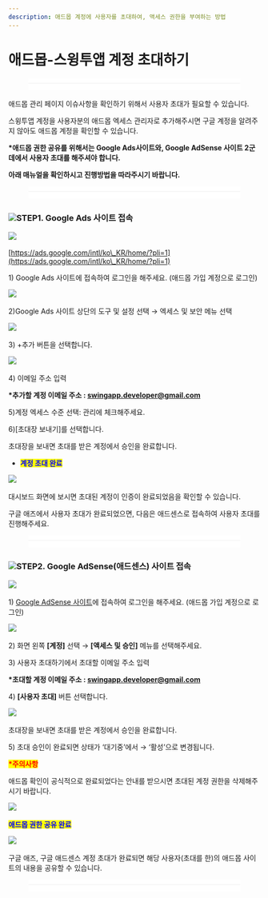 ```yaml
---
description: 애드몹 계정에 사용자를 초대하여, 액세스 권한을 부여하는 방법
---
```


# 애드몹-스윙투앱 계정 초대하기

<figure><img src="../../.gitbook/assets/구분선 (1).PNG" alt=""><figcaption></figcaption></figure>

애드몹 관리 페이지 이슈사항을 확인하기 위해서 사용자 초대가 필요할 수 있습니다.

스윙투앱 계정을 사용자분의 애드몹 엑세스 관리자로 추가해주시면 구글 계정을 알려주지 않아도 애드몹 계정을 확인할 수 있습니다.&#x20;

**\*애드몹 권한 공유를 위해서는  Google Ads사이트와, Google AdSense 사이트 2군데에서 사용자 초대를 해주셔야 합니다.**&#x20;

**아래 매뉴얼을 확인하시고 진행방법을 따라주시기 바랍니다.**&#x20;

<figure><img src="../../.gitbook/assets/구분선 (1).PNG" alt=""><figcaption></figcaption></figure>

### ![](https://wp.swing2app.co.kr/wp-content/uploads/2020/04/%EB%8B%A8%EB%9D%BD1-1.png)STEP1. Google Ads 사이트 접속

![](https://wp.swing2app.co.kr/wp-content/uploads/2021/05/%EC%95%A0%EB%93%9C%EB%AA%B9%EA%B3%84%EC%A0%95%EC%B4%88%EB%8C%801.png)

[https://ads.google.com/intl/ko\_KR/home/?pli=1](https://ads.google.com/intl/ko\_KR/home/?pli=1)

1\) Google Ads 사이트에 접속하여 로그인을 해주세요. (애드몹 가입 계정으로 로그인)



![](https://wp.swing2app.co.kr/wp-content/uploads/2021/05/%EC%95%A0%EB%93%9C%EB%AA%B9%EA%B3%84%EC%A0%95%EC%B4%88%EB%8C%802.png)

2\)Google Ads 사이트 상단의 도구 및 설정 선택 → 엑세스 및 보안 메뉴 선택



![](https://wp.swing2app.co.kr/wp-content/uploads/2021/05/%EC%95%A0%EB%93%9C%EB%AA%B9%EA%B3%84%EC%A0%95%EC%B4%88%EB%8C%803.png)

3\) +추가 버튼을 선택합니다.&#x20;



![](https://wp.swing2app.co.kr/wp-content/uploads/2021/05/%EC%95%A0%EB%93%9C%EB%AA%B9%EA%B3%84%EC%A0%95%EC%B4%88%EB%8C%804.png)

4\) 이메일 주소 입력

**\*추가할 계정 이메일 주소 : swingapp.developer@gmail.com**

5\)계정 엑세스 수준 선택: 관리에 체크해주세요.

6\)\[초대장 보내기]를 선택합니다.&#x20;



초대장을 보내면 초대를 받은 계정에서 승인을 완료합니다.&#x20;

* <mark style="color:blue;">**계정 초대 완료**</mark>

![](https://wp.swing2app.co.kr/wp-content/uploads/2021/05/%EC%95%A0%EB%93%9C%EB%AA%B9%EA%B3%84%EC%A0%95%EC%B4%88%EB%8C%805.png)

대시보드 화면에 보시면 초대된 계정이 인증이 완료되었음을 확인할 수 있습니다.&#x20;

구글 애즈에서 사용자 초대가 완료되었으면, 다음은 애드센스로 접속하여 사용자 초대를 진행해주세요.&#x20;

<figure><img src="../../.gitbook/assets/구분선 (1).PNG" alt=""><figcaption></figcaption></figure>

### ![](https://wp.swing2app.co.kr/wp-content/uploads/2020/04/%EB%8B%A8%EB%9D%BD1-1.png)STEP2. Google AdSense(애드센스) 사이트 접속

![](https://wp.swing2app.co.kr/wp-content/uploads/2021/05/%EC%95%A0%EB%93%9C%EC%84%BC%EC%8A%A44.png)

1\) [Google AdSense 사이트](https://www.google.com/intl/ko\_kr/adsense/start/)에 접속하여 로그인을 해주세요. (애드몹 가입 계정으로 로그인)



![](https://wp.swing2app.co.kr/wp-content/uploads/2021/05/%EC%95%A0%EB%93%9C%EC%84%BC%EC%8A%A45.png)

2\) 화면 왼쪽 **\[계정]** 선택 → **\[액세스 및 승인]** 메뉴를 선택해주세요.

3\) 사용자 초대하기에서 초대할 이메일 주소 입력&#x20;

**\*초대할 계정 이메일 주소 : swingapp.developer@gmail.com**

4\) **\[사용자 초대]** 버튼 선택합니다.&#x20;



![](https://wp.swing2app.co.kr/wp-content/uploads/2021/05/%EC%95%A0%EB%93%9C%EC%84%BC%EC%8A%A46.png)

초대장을 보내면 초대를 받은 계정에서 승인을 완료합니다.&#x20;

5\) 초대 승인이 완료되면 상태가 ‘대기중’에서 → ‘활성’으로 변경됩니다.

<mark style="color:red;">**\*주의사항**</mark>

애드몹 확인이 공식적으로 완료되었다는 안내를 받으시면 초대된 계정 권한을 삭제해주시기 바랍니다.&#x20;



![](https://wp.swing2app.co.kr/wp-content/uploads/2021/05/%EC%95%A0%EB%93%9C%EC%84%BC%EC%8A%A47.png)



<mark style="color:blue;">**애드몹 권한 공유 완료**</mark>&#x20;

![](https://wp.swing2app.co.kr/wp-content/uploads/2021/05/%EC%95%A0%EB%93%9C%EB%AA%B9%EA%B3%84%EC%A0%95%EC%B4%88%EB%8C%806.png)

구글 애즈, 구글 애드센스 계정 초대가 완료되면 해당 사용자(초대를 한)의 애드몹 사이트의 내용을 공유할 수 있습니다.

<figure><img src="../../.gitbook/assets/구분선 (1).PNG" alt=""><figcaption></figcaption></figure>

